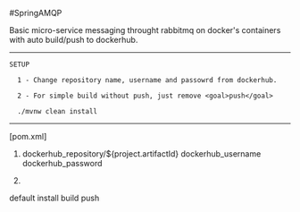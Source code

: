 #SpringAMQP

Basic micro-service messaging throught rabbitmq on docker's containers with auto build/push to dockerhub.

___________________________________________________________________________

	SETUP
	
	  1 - Change repository name, username and passowrd from dockerhub.
	  
	  2 - For simple build without push, just remove <goal>push</goal>

	  ./mvnw clean install

___________________________________________________________________________

[pom.xml]

1)
	<repository>dockerhub_repository/${project.artifactId}</repository>
	<username>dockerhub_username</username>
	<password>dockerhub_password</password>


2)
<executions>
	<execution>
		<id>default</id>
		<phase>install</phase>
		<goals>
			<goal>build</goal>
			<goal>push</goal>
		</goals>
	</execution>
</executions>